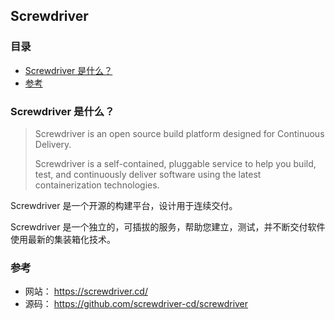 ## Screwdriver

### 目录
* [Screwdriver 是什么？](#Screwdriver-是什么？)
* [参考](#参考)

### Screwdriver 是什么？
> Screwdriver is an open source build platform designed for Continuous Delivery.
> 
> Screwdriver is a self-contained, pluggable service to help you build, test, and continuously deliver software using the latest containerization technologies.

Screwdriver 是一个开源的构建平台，设计用于连续交付。

Screwdriver 是一个独立的，可插拔的服务，帮助您建立，测试，并不断交付软件使用最新的集装箱化技术。

### 参考
* 网站： https://screwdriver.cd/
* 源码： https://github.com/screwdriver-cd/screwdriver